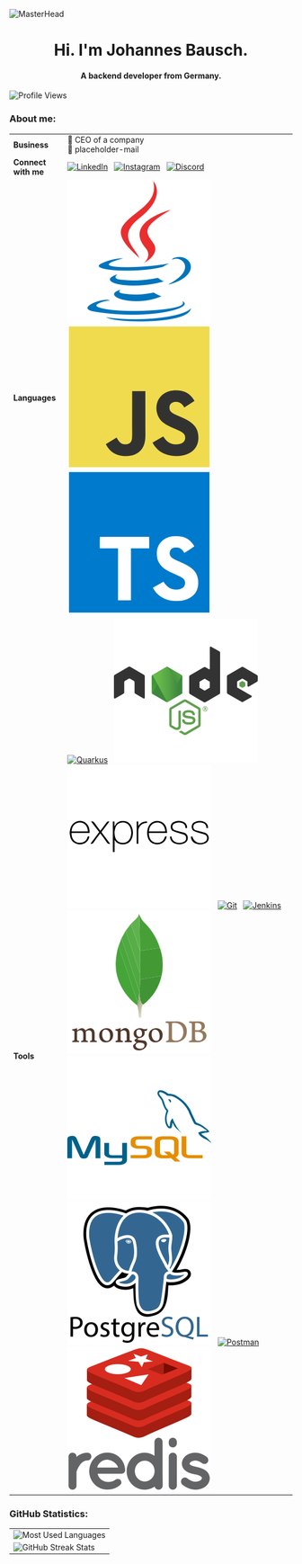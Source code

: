 ![MasterHead](https://i.pinimg.com/originals/19/b2/8c/19b28c8372aaec65623f7ee7332e74be.gif)

<p align="center">
    <h1 align="center">Hi. I'm Johannes Bausch.</h1>
    <h4 align="center">A backend developer from Germany.</h4>
</p>

![Profile Views](https://komarev.com/ghpvc/?username=johannesbausch&label=Profile%20views&color=000000&style=flat)

### About me:
| | |
|---|---|
| **Business** | 💼 CEO of a company <br> 📧 placeholder-mail |
| **Connect with me** | [![LinkedIn](https://raw.githubusercontent.com/rahuldkjain/github-profile-readme-generator/master/src/images/icons/Social/linked-in-alt.svg)](https://linkedin.com/in/template) &nbsp; [![Instagram](https://raw.githubusercontent.com/rahuldkjain/github-profile-readme-generator/master/src/images/icons/Social/instagram.svg)](https://instagram.com/template) &nbsp; [![Discord](https://raw.githubusercontent.com/rahuldkjain/github-profile-readme-generator/master/src/images/icons/Social/discord.svg)](https://discord.gg/template) |
| **Languages** | [![Java](https://raw.githubusercontent.com/devicons/devicon/master/icons/java/java-original.svg)](https://www.java.com) &nbsp; [![JavaScript](https://raw.githubusercontent.com/devicons/devicon/master/icons/javascript/javascript-original.svg)](https://developer.mozilla.org/en-US/docs/Web/JavaScript) &nbsp; [![TypeScript](https://raw.githubusercontent.com/devicons/devicon/master/icons/typescript/typescript-original.svg)](https://www.typescriptlang.org/) |
| **Tools** | [![Quarkus](https://design.jboss.org/quarkus/logo/final/SVG/quarkus_icon_rgb_default.svg)](https://quarkus.io/) &nbsp; [![Node.js](https://raw.githubusercontent.com/devicons/devicon/master/icons/nodejs/nodejs-original-wordmark.svg)](https://nodejs.org) &nbsp; [![Express](https://raw.githubusercontent.com/devicons/devicon/master/icons/express/express-original-wordmark.svg)](https://expressjs.com) &nbsp; [![Git](https://www.vectorlogo.zone/logos/git-scm/git-scm-icon.svg)](https://git-scm.com/) &nbsp; [![Jenkins](https://www.vectorlogo.zone/logos/jenkins/jenkins-icon.svg)](https://www.jenkins.io) &nbsp; [![MongoDB](https://raw.githubusercontent.com/devicons/devicon/master/icons/mongodb/mongodb-original-wordmark.svg)](https://www.mongodb.com/) &nbsp; [![MySQL](https://raw.githubusercontent.com/devicons/devicon/master/icons/mysql/mysql-original-wordmark.svg)](https://www.mysql.com/) &nbsp; [![PostgreSQL](https://raw.githubusercontent.com/devicons/devicon/master/icons/postgresql/postgresql-original-wordmark.svg)](https://www.postgresql.org) &nbsp; [![Postman](https://www.vectorlogo.zone/logos/getpostman/getpostman-icon.svg)](https://www.postman.com) &nbsp; [![Redis](https://raw.githubusercontent.com/devicons/devicon/master/icons/redis/redis-original-wordmark.svg)](https://redis.io) |

### GitHub Statistics:
| |
|---|
| ![Most Used Languages](https://github-readme-stats.vercel.app/api/top-langs?username=johannesbausch&show_icons=true&locale=en&layout=compact) |
| ![GitHub Streak Stats](https://github-readme-streak-stats.herokuapp.com/?user=johannesbausch) |
